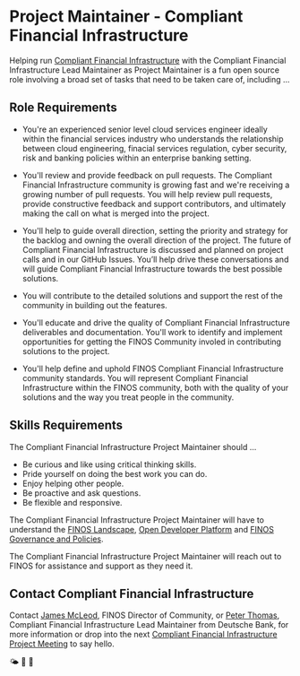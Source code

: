 # Project Maintainer - Compliant Financial Infrastructure 
Helping run [Compliant Financial Infrastructure](https://github.com/finos/cloud-service-certification) with the Compliant Financial Infrastructure Lead Maintainer as Project Maintainer is a fun open source role involving a broad set of tasks that need to be taken care of, including ...

## Role Requirements

- You're an experienced senior level cloud services engineer ideally within the financial services industry who understands the relationship between cloud engineering, finacial services regulation, cyber security, risk and banking policies within an enterprise banking setting.

- You'll review and provide feedback on pull requests. The Compliant Financial Infrastructure community is growing fast and we're receiving a growing number of pull requests. You will help review pull requests, provide constructive feedback and support contributors, and ultimately making the call on what is merged into the project.

- You'll help to guide overall direction, setting the priority and strategy for the backlog and owning the overall direction of the project. The future of Compliant Financial Infrastructure is discussed and planned on project calls and in our GitHub Issues. You’ll help drive these conversations and will guide Compliant Financial Infrastructure towards the best possible solutions.

- You will contribute to the detailed solutions and support the rest of the community in building out the features.

- You'll educate and drive the quality of Compliant Financial Infrastructure deliverables and documentation. You'll work to identify and implement opportunities for getting the FINOS Community involed in contributing solutions to the project.

- You'll help define and uphold FINOS Compliant Financial Infrastructure community standards. You will represent Compliant Financial Infrastructure within the FINOS community, both with the quality of your solutions and the way you treat people in the community.

## Skills Requirements

The Compliant Financial Infrastructure Project Maintainer should ... 

- Be curious and like using critical thinking skills.
- Pride yourself on doing the best work you can do. 
- Enjoy helping other people.
- Be proactive and ask questions.
- Be flexible and responsive.
 
The Compliant Financial Infrastructure Project Maintainer will have to understand the [FINOS Landscape](https://landscape.finos.org), [Open Developer Platform](https://github.com/finos/open-developer-platform) and [FINOS Governance and Policies](https://github.com/finos/community/tree/master/governance). 

The Compliant Financial Infrastructure Project Maintainer will reach out to FINOS for assistance and support as they need it.

## Contact Compliant Financial Infrastructure

Contact [James McLeod](james@finos.org), FINOS Director of Community, or  [Peter Thomas](peter.thomas@db.com), Compliant Financial Infrastructure Lead Maintainer from Deutsche Bank, for more information or drop into the next [Compliant Financial Infrastructure Project Meeting](https://github.com/finos/cloud-service-certification/issues?q=label%3Ameeting+) to say hello.

🌤 🚀 🤖